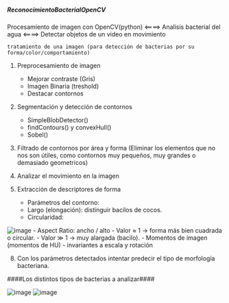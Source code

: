 ##### ReconocimientoBacterialOpenCV ##### 
Procesamiento de imagen con OpenCV(python) <====> Analisis bacterial del agua <====> Detectar objetos de un video en movimiento 

	tratamiento de una imagen (para detección de bacterias por su forma/color/comportamiento)

1) Preprocesamiento de imagen
   
 	- Mejorar contraste (Gris)
 	- Imagen Binaria (treshold)
 	- Destacar contornos

3) Segmentación y detección de contornos

	- SimpleBlobDetector()
	- findContours() y convexHull()
	- Sobel()

4) Filtrado de contornos por área y forma (Eliminar los elementos que no nos son útiles, como contornos muy pequeños, muy  grandes o demasiado geometricos)

5) Analizar el movimiento en la imagen

6) Extracción de descriptores de forma
	- Parámetros del contorno:
	- Largo (elongación): distinguir bacilos de cocos.
	- Circularidad:
  
![image](https://github.com/user-attachments/assets/f74b70f0-9397-4d1e-92f4-80815049c283)
	- Aspect Ratio: ancho / alto
		- Valor ≈ 1 → forma más bien cuadrada o circular.
 		- Valor ≫ 1 → muy alargada (bacilo).
	- Momentos de imagen (momentos de HU)
		- invariantes a escala y rotación


8) Con los parámetros detectados intentar predecir el tipo de morfología bacteriana.




####Los distintos tipos de bacterias a analizar####

![image](https://github.com/user-attachments/assets/a1fda4e6-919b-40c8-bb9e-990d8b97549f)
![image](https://github.com/user-attachments/assets/4399bb73-1eec-4ddf-8f69-ad2cab3c23ff)
